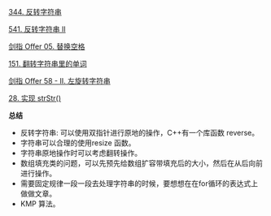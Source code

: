 

<a href="344.cpp">344. 反转字符串</a>

<a href="541.cpp">541. 反转字符串 II</a>

<a href="05.cpp">剑指 Offer 05. 替换空格</a>

<a href="151.cpp">151. 翻转字符串里的单词</a>

<a href="58II.cpp">剑指 Offer 58 - II. 左旋转字符串</a>

<a href="28.cpp">28. 实现 strStr()</a>

**总结**

- 反转字符串: 可以使用双指针进行原地的操作，C++有一个库函数 reverse。
- 字符串可以合理的使用resize 函数。
- 字符串原地操作时可以考虑翻转操作。
- 数组填充类的问题，可以先预先给数组扩容带填充后的大小，然后在从后向前进行操作。
- 需要固定规律一段一段去处理字符串的时候，要想想在在for循环的表达式上做做文章。
- KMP 算法。

